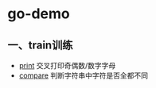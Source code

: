 # go-demo

## 一、train训练
+ [print](/train/print/print.go) 交叉打印奇偶数/数字字母
+ [compare](/train/string/compare.go) 判断字符串中字符是否全都不同